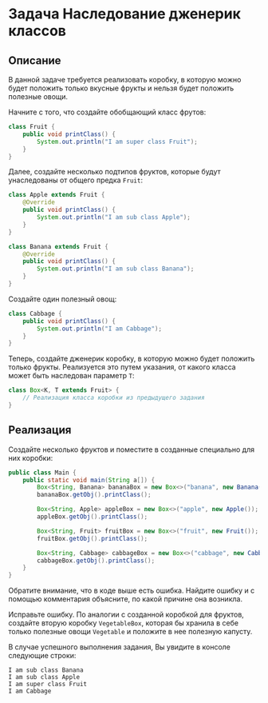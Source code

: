 # Задача Наследование дженерик классов

## Описание
В данной задаче требуется реализовать коробку, в которую можно будет положить только вкусные фрукты и нельзя будет положить полезные овощи.

Начните с того, что создайте обобщающий класс фрутов:
```java
class Fruit {
    public void printClass() {
        System.out.println("I am super class Fruit");
    }
}
```

Далее, создайте несколько подтипов фруктов, которые будут унаследованы от общего предка `Fruit`:
```java
class Apple extends Fruit {
    @Override
    public void printClass() {
        System.out.println("I am sub class Apple");
    }
}

class Banana extends Fruit {
    @Override
    public void printClass() {
        System.out.println("I am sub class Banana");
    }
}
```

Создайте один полезный овощ:
```java
class Cabbage {
    public void printClass() {
        System.out.println("I am Cabbage");
    }
}
```

Теперь, создайте дженерик коробку, в которую можно будет положить только фрукты. Реализуется это путем указания, от какого класса может быть наследован параметр `T`:
```java
class Box<K, T extends Fruit> {
    // Реализация класса коробки из предыдущего задания
}
```

## Реализация
Создайте несколько фруктов и поместите в созданные специально для них коробки:
```java
public class Main {
    public static void main(String a[]) {
        Box<String, Banana> bananaBox = new Box<>("banana", new Banana());
        bananaBox.getObj().printClass();

        Box<String, Apple> appleBox = new Box<>("apple", new Apple());
        appleBox.getObj().printClass();

        Box<String, Fruit> fruitBox = new Box<>("fruit", new Fruit());
        fruitBox.getObj().printClass();

        Box<String, Cabbage> cabbageBox = new Box<>("cabbage", new Cabbage());
        cabbageBox.getObj().printClass();
    }
}
```

Обратите внимание, что в коде выше есть ошибка. Найдите ошибку и с помощью комментария объясните, по какой причине она возникла.

Исправьте ошибку. По аналогии с созданной коробкой для фруктов, создайте вторую коробку `VegetableBox`, которая бы хранила в себе только полезные овощи `Vegetable` и положите в нее полезную капусту.

В случае успешного выполнения задания, Вы увидите в консоле следующие строки:
```
I am sub class Banana
I am sub class Apple
I am super class Fruit
I am Cabbage
```